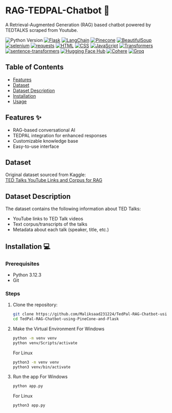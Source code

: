 # RAG-TEDPAL-Chatbot 🤖

A Retrieval-Augmented Generation (RAG) based chatbot powered by TEDTALKS scraped from Youtube.

![Python Version](https://img.shields.io/badge/python-3.12.3-blue.svg) [![Flask](https://img.shields.io/badge/flask-3.0.2-green.svg)](https://flask.palletsprojects.com/)
[![LangChain](https://img.shields.io/badge/langchain-0.1.11-orange.svg)](https://python.langchain.com/)
[![Pinecone](https://img.shields.io/badge/pinecone-3.0.1-yellow.svg)](https://www.pinecone.io/)
[![BeautifulSoup](https://img.shields.io/badge/beautifulsoup4-4.12.3-lightgrey.svg)](https://www.crummy.com/software/BeautifulSoup/)
[![selenium](https://img.shields.io/badge/selenium-4.19.0-green.svg)](https://www.selenium.dev/)
[![requests](https://img.shields.io/badge/requests-2.31.0-orange.svg)](https://docs.python-requests.org/)
[![HTML](https://img.shields.io/badge/HTML5-E34F26?logo=html5&logoColor=white)](https://developer.mozilla.org/en-US/docs/Web/HTML)
[![CSS](https://img.shields.io/badge/CSS3-1572B6?logo=css3&logoColor=white)](https://developer.mozilla.org/en-US/docs/Web/CSS)
[![JavaScript](https://img.shields.io/badge/JavaScript-F7DF1E?logo=javascript&logoColor=black)](https://developer.mozilla.org/en-US/docs/Web/JavaScript)
[![Transformers](https://img.shields.io/badge/transformers-4.49.0-yellow?logo=huggingface)](https://huggingface.co/transformers/)
[![sentence-transformers](https://img.shields.io/badge/sentence--transformers-3.4.1-005571?logo=python)](https://www.sbert.net/)
[![Hugging Face Hub](https://img.shields.io/badge/huggingface--hub-0.29.2-yellow?logo=huggingface)](https://huggingface.co/docs/huggingface_hub)
[![Cohere](https://img.shields.io/badge/cohere-5.14.2-blueviolet?logo=cohere)](https://docs.cohere.com/)
[![Groq](https://img.shields.io/badge/groq-0.22.0-black?logo=groq)](https://groq.com/)



## Table of Contents

- [Features](#features)
- [Dataset](#dataset)
- [Dataset Description](#dataset-description)
- [Installation](#installation)
- [Usage](#usage)

## Features ✨
- RAG-based conversational AI
- TEDPAL integration for enhanced responses
- Customizable knowledge base
- Easy-to-use interface

## Dataset
Original dataset sourced from Kaggle:  
[TED Talks YouTube Links and Corpus for RAG](https://www.kaggle.com/datasets/awansaad6797/tedtalks-youtube-links-and-corpus-for-rag)


## Dataset Description
The dataset contains the following information about TED Talks:
- YouTube links to TED Talk videos
- Text corpus/transcripts of the talks
- Metadata about each talk (speaker, title, etc.)

## Installation 💻

### Prerequisites
- Python 3.12.3
- Git

### Steps
1. Clone the repository:
   ```bash
   git clone https://github.com/Maliksaad231224/TedPal-RAG-Chatbot-using-PineCone-and-Flask.git
   cd TedPal-RAG-Chatbot-using-PineCone-and-Flask

2. Make the Virtual Environment
   For Windows
   ```bash
   python -m venv venv
   python venv/Scripts/activate
   ```
   For Linux
   ```bash
   python3 -m venv venv
   python3 venv/bin/activate


3. Run the app
   For Windows
   ```bash
   python app.py
    ```
   For Linux
    ```bash
    python3 app.py

